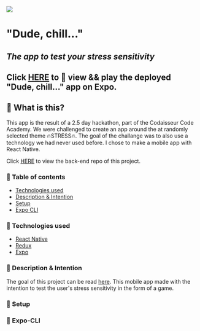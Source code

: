 ![](https://emojis.slackmojis.com/emojis/images/1542340471/4979/thinking.gif?1542340471) 
# **"Dude, chill..."**

## *The app to test your stress sensitivity*

## Click [HERE](https://expo.io/@jetskevdwouden/dude_chill_) to :eyes: view && play the deployed "Dude, chill..." app on Expo.

## :pushpin: What is this?
This app is the result of a 2.5 day hackathon, part of the Codaisseur Code Academy.
We were challenged to create an app around the at randomly selected theme :fire:STRESS:fire:. The goal of the challange was to also use a technology we had never used before.
I chose to make a mobile app with React Native.

Click [HERE](https://github.com/JetskevdWouden/dude_chill_api) to view the back-end repo of this project.

### :pushpin: Table of contents

* [Technologies used](#technologies-used)
* [Description & Intention](#description-&-intention)
* [Setup](#setup)
* [Expo CLI](#expo-cli)

### :pushpin: Technologies used
* [React Native](https://facebook.github.io/react-native/)
* [Redux](https://redux.js.org)
* [Expo](https://docs.expo.io/versions/latest/)

### :pushpin: Description & Intention
The goal of this project can be read [here](#what-is-this-?).
This mobile app made with the intention to test the user's stress sensitivity in the form of a game. 


### :pushpin: Setup


### :pushpin: Expo-CLI
